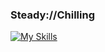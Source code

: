 ### Steady://Chilling





[![My Skills](https://skillicons.dev/icons?i=js,html,css,docker,nodejs,nextjs,postgres,androidstudio,redis,redux)](https://skillicons.dev)

